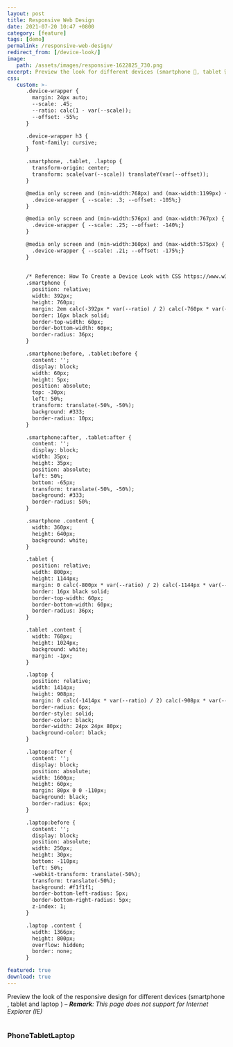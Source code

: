 ```yaml
---
layout: post
title: Responsive Web Design
date: 2021-07-20 10:47 +0800
category: [feature]
tags: [demo]
permalink: /responsive-web-design/
redirect_from: [/device-look/]
image: 
   path: /assets/images/responsive-1622825_730.png
excerpt: Preview the look for different devices (smartphone 📱, tablet 💻 and laptop 🖥️)
css:
   custom: >-
      .device-wrapper {
        margin: 24px auto;
        --scale: .45;
        --ratio: calc(1 - var(--scale));
        --offset: -55%;
      }

      .device-wrapper h3 {
        font-family: cursive;
      }

      .smartphone, .tablet, .laptop {
        transform-origin: center;
        transform: scale(var(--scale)) translateY(var(--offset));
      }

      @media only screen and (min-width:768px) and (max-width:1199px) {
        .device-wrapper { --scale: .3; --offset: -105%;}
      }

      @media only screen and (min-width:576px) and (max-width:767px) {
        .device-wrapper { --scale: .25; --offset: -140%;}
      }

      @media only screen and (min-width:360px) and (max-width:575px) {
        .device-wrapper { --scale: .21; --offset: -175%;}
      }
      
      
      /* Reference: How To Create a Device Look with CSS https://www.w3schools.com/howto/howto_css_devices.asp */
      .smartphone {
        position: relative;
        width: 392px;
        height: 760px;
        margin: 2em calc(-392px * var(--ratio) / 2) calc(-760px * var(--ratio));
        border: 16px black solid;
        border-top-width: 60px;
        border-bottom-width: 60px;
        border-radius: 36px;
      }

      .smartphone:before, .tablet:before {
        content: '';
        display: block;
        width: 60px;
        height: 5px;
        position: absolute;
        top: -30px;
        left: 50%;
        transform: translate(-50%, -50%);
        background: #333;
        border-radius: 10px;
      }

      .smartphone:after, .tablet:after {
        content: '';
        display: block;
        width: 35px;
        height: 35px;
        position: absolute;
        left: 50%;
        bottom: -65px;
        transform: translate(-50%, -50%);
        background: #333;
        border-radius: 50%;
      }

      .smartphone .content {
        width: 360px;
        height: 640px;
        background: white;
      }

      .tablet {
        position: relative;
        width: 800px;
        height: 1144px;
        margin: 0 calc(-800px * var(--ratio) / 2) calc(-1144px * var(--ratio));
        border: 16px black solid;
        border-top-width: 60px;
        border-bottom-width: 60px;
        border-radius: 36px;
      }

      .tablet .content {
        width: 768px;
        height: 1024px;
        background: white;
        margin: -1px;
      }

      .laptop {
        position: relative;
        width: 1414px;
        height: 908px;
        margin: 0 calc(-1414px * var(--ratio) / 2) calc(-908px * var(--ratio) + 1em);
        border-radius: 6px;
        border-style: solid;
        border-color: black;
        border-width: 24px 24px 80px;
        background-color: black;
      }

      .laptop:after {
        content: '';
        display: block;
        position: absolute;
        width: 1600px;
        height: 60px;
        margin: 80px 0 0 -110px;
        background: black;
        border-radius: 6px;
      }

      .laptop:before {
        content: '';
        display: block;
        position: absolute;
        width: 250px;
        height: 30px;
        bottom: -110px;
        left: 50%;
        -webkit-transform: translate(-50%);
        transform: translate(-50%);
        background: #f1f1f1;
        border-bottom-left-radius: 5px;
        border-bottom-right-radius: 5px;
        z-index: 1;
      }

      .laptop .content {
        width: 1366px;
        height: 800px;
        overflow: hidden;
        border: none;
      }

featured: true
download: true
---
```


Preview the look of the responsive design for different devices (smartphone <i class="fas fa-mobile-alt"></i> , tablet <i class="fas fa-tablet-alt"></i> and laptop <i class="fas fa-laptop"></i>) &ndash; _**Remark**: This page does not support for Internet Explorer (IE)_

<div style="display:flex;flex-wrap:wrap;">

  <div class="device-wrapper">
    <div class="smartphone">
      <div class="content">
        <amp-iframe
          width="360"
          height="640"
          layout="responsive"
          sandbox="allow-scripts"
          frameborder="0"
          src="/amp-affiliately-jekyll-theme/scroll/"
        >
        </amp-iframe>
      </div>
    </div>
    <h3 class="text-center">Phone</h3>
  </div>

  <div class="device-wrapper">
    <div class="tablet">
      <div class="content">
        <amp-iframe
          width="768"
          height="1024"
          layout="responsive"
          sandbox="allow-scripts"
          frameborder="0"
          src="/amp-affiliately-jekyll-theme/scroll/"
        >
        </amp-iframe>
      </div>
    </div>
    <h3 class="text-center">Tablet</h3>
  </div>

  <div class="device-wrapper">
    <div class="laptop">
      <div class="content">
        <amp-iframe
          width="1366"
          height="800"
          layout="responsive"
          sandbox="allow-scripts"
          frameborder="0"
          src="/amp-affiliately-jekyll-theme/scroll/"
        >
        </amp-iframe>
      </div>
    </div>
    <h3 class="text-center">Laptop</h3>
  </div>

</div>
